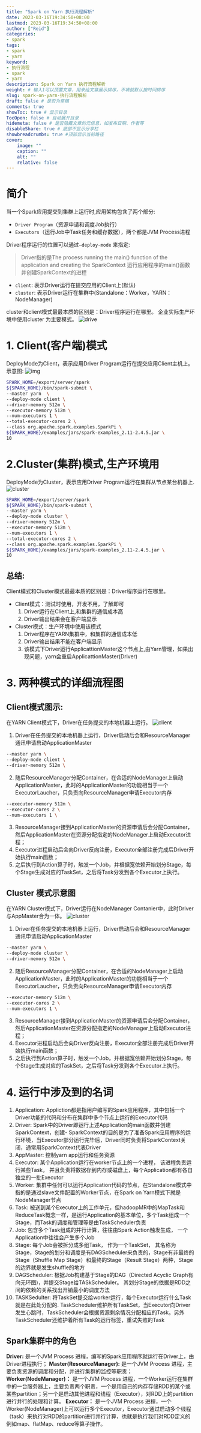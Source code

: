 ```yaml
---
title: "Spark on Yarn 执行流程解析"
date: 2023-03-16T19:34:50+08:00
lastmod: 2023-03-16T19:34:50+08:00
author: ["Reid"]
categories: 
- spark
tags: 
- spark
- yarn
keyword:
- 执行流程
- spark
- yarn
description: Spark on Yarn 执行流程解析
weight: # 输入1可以顶置文章，用来给文章展示排序，不填就默认按时间排序
slug: spark-on-yarn-执行流程解析
draft: false # 是否为草稿
comments: true
showToc: true # 显示目录
TocOpen: false # 自动展开目录
hidemeta: false # 是否隐藏文章的元信息，如发布日期、作者等
disableShare: true # 底部不显示分享栏
showbreadcrumbs: true #顶部显示当前路径
cover:
    image: ""
    caption: ""
    alt: ""
    relative: false
---
```



# 简介
当一个Spark应用提交到集群上运行时,应用架构包含了两个部分:
- `Driver Program`（资源申请和调度Job执行）
- `Executors`（运行Job中Task任务和缓存数据），两个都是JVM Process进程

Driver程序运行的位置可以通过`–deploy-mode` 来指定:
> Driver指的是The process running the main() function of the application and creating the SparkContext
> 运行应用程序的main()函数并创建SparkContext的进程

- `client`: 表示Driver运行在提交应用的Client上(默认)
- `cluster`: 表示Driver运行在集群中(Standalone：Worker，YARN：NodeManager)

cluster和client模式最最本质的区别是：Driver程序运行在哪里。
企业实际生产环境中使用cluster 为主要模式。
![drive](https://raw.githubusercontent.com/Reid00/image-host/main/20220617/image.5mjo3vzvj440.webp)

# 1. Client(客户端)模式
DeployMode为Client，表示应用Driver Program运行在提交应用Client主机上。
示意图:
![img](https://raw.githubusercontent.com/Reid00/image-host/main/20220617/image.62u7ws7bzr00.webp)
```sh
SPARK_HOME=/export/server/spark
${SPARK_HOME}/bin/spark-submit \
--master yarn  \
--deploy-mode client \
--driver-memory 512m \
--executor-memory 512m \
--num-executors 1 \
--total-executor-cores 2 \
--class org.apache.spark.examples.SparkPi \
${SPARK_HOME}/examples/jars/spark-examples_2.11-2.4.5.jar \
10
```

# 2.Cluster(集群)模式,生产环境用
DeployMode为Cluster，表示应用Driver Program运行在集群从节点某台机器上.
![cluster](https://raw.githubusercontent.com/Reid00/image-host/main/20220617/image.bcjkbdfzq0o.webp)

```sh
SPARK_HOME=/export/server/spark
${SPARK_HOME}/bin/spark-submit \
--master yarn \
--deploy-mode cluster \
--driver-memory 512m \
--executor-memory 512m \
--num-executors 1 \
--total-executor-cores 2 \
--class org.apache.spark.examples.SparkPi \
${SPARK_HOME}/examples/jars/spark-examples_2.11-2.4.5.jar \
10
```

## 总结:
Client模式和Cluster模式最最本质的区别是：Driver程序运行在哪里。

- Client模式：测试时使用，开发不用，了解即可
    1. Driver运行在Client上,和集群的通信成本高
    2. Driver输出结果会在客户端显示
- Cluster模式：生产环境中使用该模式
    1. Driver程序在YARN集群中，和集群的通信成本低
    2. Driver输出结果不能在客户端显示
    3. 该模式下Driver运行ApplicattionMaster这个节点上,由Yarn管理，如果出现问题，yarn会重启ApplicattionMaster(Driver)


# 3. 两种模式的详细流程图

## Client模式图示:
在YARN Client模式下，Driver在任务提交的本地机器上运行。
![client](https://raw.githubusercontent.com/Reid00/image-host/main/20220617/image.5rkxwp8nyx00.webp)

1. Driver在任务提交的本地机器上运行，Driver启动后会和ResourceManager通讯申请启动ApplicationMaster
```sh
--master yarn \
--deploy-mode client \
--driver-memory 512m \
```
2. 随后ResourceManager分配Container，在合适的NodeManager上启动ApplicationMaster，此时的ApplicationMaster的功能相当于一个ExecutorLaucher，只负责向ResourceManager申请Executor内存
```sh
--executor-memory 512m \
--executor-cores 2 \
--num-executors 1 \
```
3. ResourceManager接到ApplicationMaster的资源申请后会分配Container，然后ApplicationMaster在资源分配指定的NodeManager上启动Executor进程；
4. Executor进程启动后会向Driver反向注册，Executor全部注册完成后Driver开始执行main函数；
5. 之后执行到Action算子时，触发一个Job，并根据宽依赖开始划分Stage，每个Stage生成对应的TaskSet，之后将Task分发到各个Executor上执行。

## Cluster 模式示意图
在YARN Cluster模式下，Driver运行在NodeManager Contanier中，此时Driver与AppMaster合为一体。
![cluster](https://raw.githubusercontent.com/Reid00/image-host/main/20220617/image.2yxrfgwo0cg0.webp)

1. Driver在任务提交的本地机器上运行，Driver启动后会和ResourceManager通讯申请启动ApplicationMaster
```sh
--master yarn \
--deploy-mode cluster \
--driver-memory 512m \
```
2. 随后ResourceManager分配Container，在合适的NodeManager上启动ApplicationMaster，此时的ApplicationMaster的功能相当于一个ExecutorLaucher，只负责向ResourceManager申请Executor内存
```sh
--executor-memory 512m \
--executor-cores 2 \
--num-executors 1 \
```
3. ResourceManager接到ApplicationMaster的资源申请后会分配Container，然后ApplicationMaster在资源分配指定的NodeManager上启动Executor进程；
4. Executor进程启动后会向Driver反向注册，Executor全部注册完成后Driver开始执行main函数；
5. 之后执行到Action算子时，触发一个Job，并根据宽依赖开始划分Stage，每个Stage生成对应的TaskSet，之后将Task分发到各个Executor上执行。

# 4. 运行中涉及到的名词
1. Application: Appliction都是指用户编写的Spark应用程序，其中包括一个Driver功能的代码和分布在集群中多个节点上运行的Executor代码
2. Driver: Spark中的Driver即运行上述Application的main函数并创建SparkContext，创建- SparkContext的目的是为了准备Spark应用程序的运行环境，当Executor部分运行完毕后，Driver同时负责将SparkContext关闭，通常用SparkContext代表Driver
3. AppMaster: 控制yarn app运行和任务资源
4. Executor: 某个Application运行在worker节点上的一个进程， 该进程负责运行某些Task， 并且负责将数据存到内存或磁盘上，每个Application都有各自独立的一批Executor
5. Worker: 集群中任何可以运行Application代码的节点，在Standalone模式中指的是通过slave文件配置的Worker节点，在Spark on Yarn模式下就是NodeManager节点
6. Task: 被送到某个Executor上的工作单元，但hadoopMR中的MapTask和ReduceTask概念一样，是运行Application的基本单位，多个Task组成一个Stage，而Task的调度和管理等是由TaskScheduler负责
7. Job: 包含多个Task组成的并行计算，往往由Spark Action触发生成， 一个Application中往往会产生多个Job
8. Stage: 每个Job会被拆分成多组Task， 作为一个TaskSet， 其名称为Stage，Stage的划分和调度是有DAGScheduler来负责的，Stage有非最终的Stage（Shuffle Map Stage）和最终的Stage（Result Stage）两种，Stage的边界就是发生shuffle的地方
9. DAGScheduler: 根据Job构建基于Stage的DAG（Directed Acyclic Graph有向无环图)，并提交Stage给TASkScheduler。 其划分Stage的依据是RDD之间的依赖的关系找出开销最小的调度方法
10. TASKSedulter: 将TaskSet提交给worker运行，每个Executor运行什么Task就是在此处分配的. TaskScheduler维护所有TaskSet，当Executor向Driver发生心跳时，TaskScheduler会根据资源剩余情况分配相应的Task。另外TaskScheduler还维护着所有Task的运行标签，重试失败的Task

## Spark集群中的角色
**Driver:** 是一个JVM Process 进程，编写的Spark应用程序就运行在Driver上，由Driver进程执行；
**Master(ResourceManager):** 是一个JVM Process 进程，主要负责资源的调度和分配，并进行集群的监控等职责；
**Worker(NodeManager)：** 是一个JVM Process 进程，一个Worker运行在集群中的一台服务器上，主要负责两个职责，一个是用自己的内存存储RDD的某个或某些partition；另一个是启动其他进程和线程（Executor），对RDD上的partition进行并行的处理和计算。
**Executor：** 是一个JVM Process 进程，一个Worker(NodeManager)上可以运行多个Executor，Executor通过启动多个线程（task）来执行对RDD的partition进行并行计算，也就是执行我们对RDD定义的例如map、flatMap、reduce等算子操作。